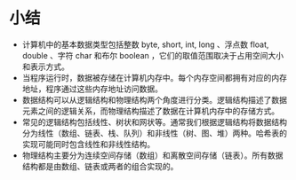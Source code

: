 # 小结

- 计算机中的基本数据类型包括整数 byte, short, int, long 、浮点数 float, double 、字符 char 和布尔 boolean ，它们的取值范围取决于占用空间大小和表示方式。
- 当程序运行时，数据被存储在计算机内存中。每个内存空间都拥有对应的内存地址，程序通过这些内存地址访问数据。
- 数据结构可以从逻辑结构和物理结构两个角度进行分类。逻辑结构描述了数据元素之间的逻辑关系，而物理结构描述了数据在计算机内存中的存储方式。
- 常见的逻辑结构包括线性、树状和网状等。通常我们根据逻辑结构将数据结构分为线性（数组、链表、栈、队列）和非线性（树、图、堆）两种。哈希表的实现可能同时包含线性和非线性结构。
- 物理结构主要分为连续空间存储（数组）和离散空间存储（链表）。所有数据结构都是由数组、链表或两者的组合实现的。
